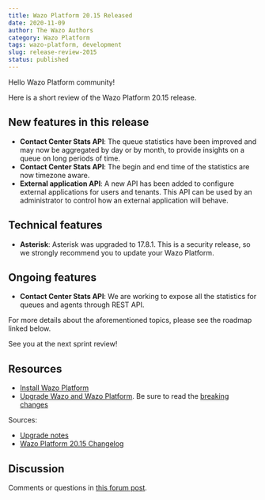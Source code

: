 ```yaml
---
title: Wazo Platform 20.15 Released
date: 2020-11-09
author: The Wazo Authors
category: Wazo Platform
tags: wazo-platform, development
slug: release-review-2015
status: published
---
```


Hello Wazo Platform community!

Here is a short review of the Wazo Platform 20.15 release.

## New features in this release

* **Contact Center Stats API**: The queue statistics have been improved and may now be aggregated by day or by month, to provide insights on a queue on long periods of time.
* **Contact Center Stats API**: The begin and end time of the statistics are now timezone aware.
* **External application API**: A new API has been added to configure external applications for users and tenants. This API can be used by an administrator to control how an external application will behave.

## Technical features

* **Asterisk**: Asterisk was upgraded to 17.8.1. This is a security release, so we strongly recommend you to update your Wazo Platform.

## Ongoing features

* **Contact Center Stats API**: We are working to expose all the statistics for queues and agents through REST API.

For more details about the aforementioned topics, please see the roadmap linked below.

See you at the next sprint review!

## Resources

* [Install Wazo Platform](/use-cases)
* [Upgrade Wazo and Wazo Platform](/uc-doc/upgrade/). Be sure to read the [breaking changes](/uc-doc/upgrade/upgrade_notes#20-15)

Sources:

* [Upgrade notes](/uc-doc/upgrade/upgrade_notes#20-15)
* [Wazo Platform 20.15 Changelog](https://wazo-dev.atlassian.net/issues/?jql=project%3DWAZO%20AND%20fixVersion%3D20.15)

## Discussion

Comments or questions in [this forum post](https://wazo-platform.discourse.group/t/blog-wazo-platform-20-15-released).

